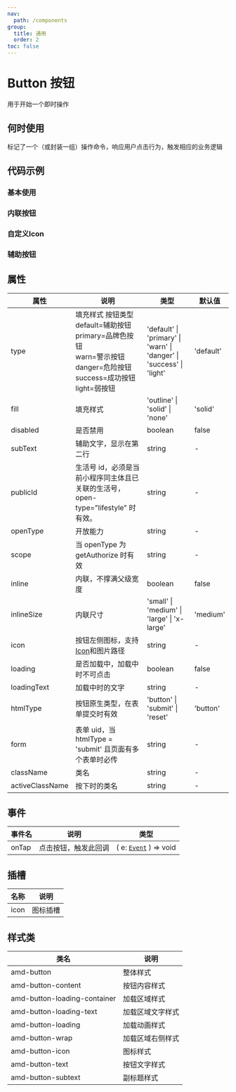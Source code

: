 ```yaml
---
nav:
  path: /components
group:
  title: 通用
  order: 2
toc: false
---
```

# Button 按钮
用于开始一个即时操作

## 何时使用
标记了一个（或封装一组）操作命令，响应用户点击行为，触发相应的业务逻辑
## 代码示例
### 基本使用
<code src='../../demo/pages/Button'></code>

### 内联按钮

<code src='../../demo/pages/ButtonInline'></code>

### 自定义Icon
<code src='../../demo/pages/ButtonIcon'></code>

### 辅助按钮
<code src='../../demo/pages/ButtonAddon'></code>

## 属性

| 属性 | 说明 | 类型 | 默认值  |
| -----|-----|-----|-----|
| type | 填充样式 按钮类型 default=辅助按钮<br> primary=品牌色按钮<br>  warn=警示按钮<br>  danger=危险按钮<br>  success=成功按钮<br>  light=弱按钮 | 'default' &verbar; 'primary' &verbar; 'warn' &verbar; 'danger' &verbar; 'success' &verbar; 'light' | 'default' | 
| fill | 填充样式  | 'outline' &verbar; 'solid' &verbar; 'none' | 'solid'  |
| disabled | 是否禁用  | boolean | false  |
| subText | 辅助文字，显示在第二行 | string | - |
| publicId | 生活号 id，必须是当前小程序同主体且已关联的生活号，open-type="lifestyle" 时有效。 | string | - |
| openType | 开放能力 | string | - |
| scope | 当 openType 为 getAuthorize 时有效 | string | - |
| inline | 内联，不撑满父级宽度  | boolean | false |
| inlineSize | 内联尺寸 | 'small' &verbar; 'medium' &verbar; 'large'  &verbar; 'x-large' | 'medium' |
| icon |按钮左侧图标，支持[Icon](./icon#代码示例)和图片路径| string | - |
| loading | 是否加载中，加载中时不可点击 | boolean | false |
| loadingText| 加载中时的文字  | string | - |
| htmlType | 按钮原生类型，在表单提交时有效  | 'button' &verbar; 'submit' &verbar; 'reset' | 'button' |
| form | 表单 uid，当htmlType = 'submit' 且页面有多个表单时必传 | string | - |
| className | 类名  | string | - |
| activeClassName | 按下时的类名 | string | - |

## 事件

| 事件名 | 说明 | 类型 |
| -----|-----|-----|
| onTap | 点击按钮，触发此回调 | ( e: [`Event`](https://opendocs.alipay.com/mini/framework/event-object) ) => void  |

## 插槽
| 名称 | 说明 |
| ----|----|
| icon | 图标插槽 |

## 样式类

| 类名 | 说明 |
| -----|-----|
| amd-button | 整体样式 |
| amd-button-content | 按钮内容样式 |
| amd-button-loading-container | 加载区域样式 |
| amd-button-loading-text | 加载区域文字样式 |
| amd-button-loading | 加载动画样式 |
| amd-button-wrap | 加载区域右侧样式 |
| amd-button-icon | 图标样式 |
| amd-button-text | 按钮文字样式 |
| amd-button-subtext | 副标题样式 |


<style> 
.__dumi-default-mobile-previewer:nth-of-type(2)::after,
.__dumi-default-mobile-previewer:nth-of-type(4)::after,
.__dumi-default-mobile-previewer:nth-of-type(6)::after,
.__dumi-default-mobile-previewer:nth-of-type(8)::after {
    border-bottom: none!important;
}
</style>
